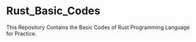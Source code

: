 # Rust_Basic_Codes
This Repository Contains the Basic Codes of Rust Programming Language for Practice.
